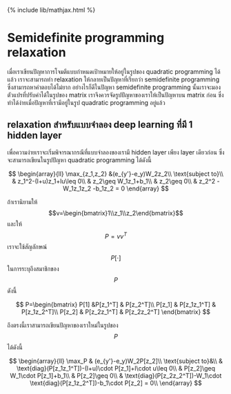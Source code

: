 {% include lib/mathjax.html %}
# Semidefinite programming relaxation

เมื่อเราเขียนปัญหาการโจมตีแบบกำหนดเป้าหมายให้อยู่ในรูปของ quadratic programming ได้แล้ว เราจะสามารถทำ relaxation ให้กลายเป็นปัญหาที่เรียกว่า semidefinite programming ซึ่งสามารถหาคำตอบได้ไม่ยาก อย่างไรก็ดีในปัญหา semidefinite programming นั้นเราจะมองตัวแปรที่ปรับค่าได้ในรูปของ matrix เราจึงควรจัดรูปปัญหาของเราให้เป็นปัญหาบน matrix ก่อน ซึ่งทำได้ง่ายเมื่อปัญหาที่เรามีอยู่ในรูป quadratic programming อยู่แล้ว

## relaxation สำหรับแบบจำลอง deep learning ที่มี 1 hidden layer
เพื่อความง่ายเราจะเริ่มพิจารณากรณีที่แบบจำลองของเรามี hidden layer เพียง layer เดียวก่อน ซึ่งจะสามารถเขียนในรูปปัญหา quadratic programming ได้ดังนี้

$$
\begin{array}{ll}
\max_{z_1,z_2} &(e_{y'}-e_y)W_2z_2\\
\text{subject to}\\
& z_1^2-(l+u)z_1+lu\leq 0\\
& z_2\geq W_1z_1+b_1\\
& z_2\geq 0\\
& z_2^2 -W_1z_1z_2 -b_1z_2 = 0
\end{array}
$$

ถ้าเรานิยามให้ $$v=\begin{bmatrix}1\\z_1\\z_2\end{bmatrix}$$ และให้ $$P=vv^T$$ เราจะใช้สัญลักษณ์ $$P[\cdot]$$ ในการระบุถึงสมาชิกของ $$P$$ ดังนี้

$$
P=\begin{bmatrix}
P[1] &P[z_1^T] & P[z_2^T]\\
P[z_1] & P[z_1z_1^T] & P[z_1z_2^T]\\
P[z_2] & P[z_2z_1^T] & P[z_2z_2^T]
\end{bmatrix}
$$

ถึงตรงนี้เราสามารถเขียนปัญหาของเราใหม่ในรูปของ $$P$$ ได้ดังนี้

$$
\begin{array}{ll}
\max_P & (e_{y'}-e_y)W_2P[z_2]\\
\text{subject to}&\\
& \text{diag}(P[z_1z_1^T])-(l+u)\cdot P[z_1]+l\cdot u\leq 0\\
& P[z_2]\geq W_1\cdot P[z_1]+b_1\\
& P[z_2]\geq 0\\
& \text{diag}(P[z_2z_2^T])-W_1\cdot \text{diag}(P[z_1z_2^T])-b_1\cdot P[z_2] = 0\\
\end{array}
$$
